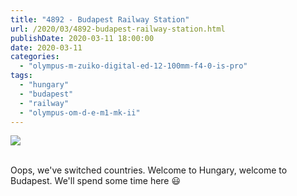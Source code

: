 ```yaml
---
title: "4892 - Budapest Railway Station"
url: /2020/03/4892-budapest-railway-station.html
publishDate: 2020-03-11 18:00:00
date: 2020-03-11
categories: 
  - "olympus-m-zuiko-digital-ed-12-100mm-f4-0-is-pro"
tags: 
  - "hungary"
  - "budapest"
  - "railway"
  - "olympus-om-d-e-m1-mk-ii"
---
```

<div class="container">
<div class="center"><a target="_blank" href="https://d25zfm9zpd7gm5.cloudfront.net/1200x1200/2018/20180520_123624_lr.jpg"><img class="webfeedsFeaturedVisual" src="https://d25zfm9zpd7gm5.cloudfront.net/0600x0600/2018/20180520_123624_lr.jpg" /></a></div>
</div>
<br />

Oops, we've switched countries. Welcome to Hungary, welcome to
Budapest. We'll spend some time here :smiley: